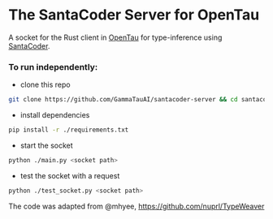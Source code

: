 # The SantaCoder Server for OpenTau

A socket for the Rust client in [OpenTau](https://github.com/GammaTauAI/opentau) for type-inference using [SantaCoder](https://huggingface.co/bigcode/santacoder).

### To run independently:
  - clone this repo
```bash
git clone https://github.com/GammaTauAI/santacoder-server && cd santacoder-server
```
  - install dependencies
```bash
pip install -r ./requirements.txt
```
  - start the socket
```bash
python ./main.py <socket path>
```
  - test the socket with a request
```bash
python ./test_socket.py <socket path>
```

The code was adapted from @mhyee, https://github.com/nuprl/TypeWeaver
